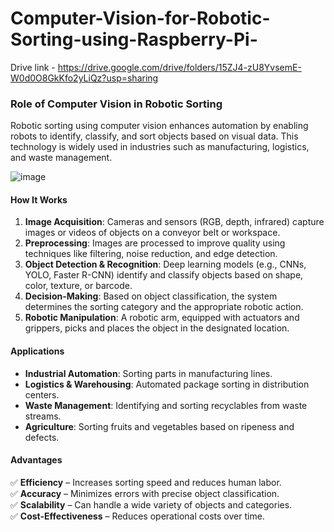 # Computer-Vision-for-Robotic-Sorting-using-Raspberry-Pi-

Drive link - https://drive.google.com/drive/folders/15ZJ4-zU8YvsemE-W0d0O8GkKfo2yLiQz?usp=sharing 

### Role of Computer Vision in Robotic Sorting

Robotic sorting using computer vision enhances automation by enabling robots to identify, classify, and sort objects based on visual data. This technology is widely used in industries such as manufacturing, logistics, and waste management.  

![image](https://github.com/user-attachments/assets/9235cede-9692-446e-b5ba-74acc29d35ca)


#### **How It Works**  
1. **Image Acquisition**: Cameras and sensors (RGB, depth, infrared) capture images or videos of objects on a conveyor belt or workspace.  
2. **Preprocessing**: Images are processed to improve quality using techniques like filtering, noise reduction, and edge detection.  
3. **Object Detection & Recognition**: Deep learning models (e.g., CNNs, YOLO, Faster R-CNN) identify and classify objects based on shape, color, texture, or barcode.  
4. **Decision-Making**: Based on object classification, the system determines the sorting category and the appropriate robotic action.  
5. **Robotic Manipulation**: A robotic arm, equipped with actuators and grippers, picks and places the object in the designated location.  

#### **Applications**  
- **Industrial Automation**: Sorting parts in manufacturing lines.  
- **Logistics & Warehousing**: Automated package sorting in distribution centers.  
- **Waste Management**: Identifying and sorting recyclables from waste streams.  
- **Agriculture**: Sorting fruits and vegetables based on ripeness and defects.  

#### **Advantages**  
✅ **Efficiency** – Increases sorting speed and reduces human labor.  
✅ **Accuracy** – Minimizes errors with precise object classification.  
✅ **Scalability** – Can handle a wide variety of objects and categories.  
✅ **Cost-Effectiveness** – Reduces operational costs over time.  

